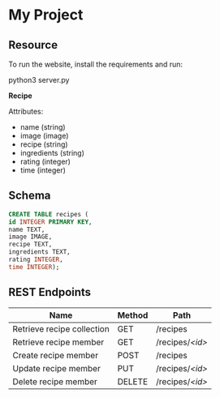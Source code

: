 # My Project

## Resource

To run the website, install the requirements and run: 

python3 server.py

**Recipe**

Attributes:

* name (string)
* image (image)
* recipe (string)
* ingredients (string)
* rating (integer)
* time (integer)

## Schema

```sql
CREATE TABLE recipes (
id INTEGER PRIMARY KEY,
name TEXT,
image IMAGE,
recipe TEXT,
ingredients TEXT,
rating INTEGER,
time INTEGER);
```

## REST Endpoints

Name                           | Method | Path
-------------------------------|--------|------------------
Retrieve recipe collection | GET    | /recipes
Retrieve recipe member     | GET    | /recipes/*\<id\>*
Create recipe member       | POST   | /recipes
Update recipe member       | PUT    | /recipes/*\<id\>*
Delete recipe member       | DELETE | /recipes/*\<id\>*